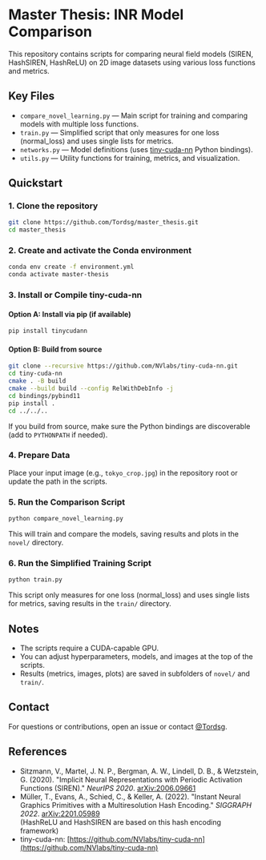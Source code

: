 # Master Thesis: INR Model Comparison

This repository contains scripts for comparing neural field models (SIREN, HashSIREN, HashReLU) on 2D image datasets using various loss functions and metrics.

## Key Files

- `compare_novel_learning.py` — Main script for training and comparing models with multiple loss functions.
- `train.py` — Simplified script that only measures for one loss (normal_loss) and uses single lists for metrics.
- `networks.py` — Model definitions (uses [tiny-cuda-nn](https://github.com/NVlabs/tiny-cuda-nn) Python bindings).
- `utils.py` — Utility functions for training, metrics, and visualization.

## Quickstart

### 1. Clone the repository

```bash
git clone https://github.com/Tordsg/master_thesis.git
cd master_thesis
```

### 2. Create and activate the Conda environment

```bash
conda env create -f environment.yml
conda activate master-thesis
```

### 3. Install or Compile tiny-cuda-nn

#### Option A: Install via pip (if available)

```bash
pip install tinycudann
```

#### Option B: Build from source

```bash
git clone --recursive https://github.com/NVlabs/tiny-cuda-nn.git
cd tiny-cuda-nn
cmake . -B build
cmake --build build --config RelWithDebInfo -j
cd bindings/pybind11
pip install .
cd ../../..
```

If you build from source, make sure the Python bindings are discoverable (add to `PYTHONPATH` if needed).

### 4. Prepare Data

Place your input image (e.g., `tokyo_crop.jpg`) in the repository root or update the path in the scripts.

### 5. Run the Comparison Script

```bash
python compare_novel_learning.py
```

This will train and compare the models, saving results and plots in the `novel/` directory.

### 6. Run the Simplified Training Script

```bash
python train.py
```

This script only measures for one loss (normal_loss) and uses single lists for metrics, saving results in the `train/` directory.

## Notes

- The scripts require a CUDA-capable GPU.
- You can adjust hyperparameters, models, and images at the top of the scripts.
- Results (metrics, images, plots) are saved in subfolders of `novel/` and `train/`.

## Contact

For questions or contributions, open an issue or contact [@Tordsg](https://github.com/Tordsg).

## References

- Sitzmann, V., Martel, J. N. P., Bergman, A. W., Lindell, D. B., & Wetzstein, G. (2020). "Implicit Neural Representations with Periodic Activation Functions (SIREN)." *NeurIPS 2020*. [arXiv:2006.09661](https://arxiv.org/abs/2006.09661)
- Müller, T., Evans, A., Schied, C., & Keller, A. (2022). "Instant Neural Graphics Primitives with a Multiresolution Hash Encoding." *SIGGRAPH 2022*. [arXiv:2201.05989](https://arxiv.org/abs/2201.05989)  
  (HashReLU and HashSIREN are based on this hash encoding framework)
- tiny-cuda-nn: [https://github.com/NVlabs/tiny-cuda-nn](https://github.com/NVlabs/tiny-cuda-nn) 